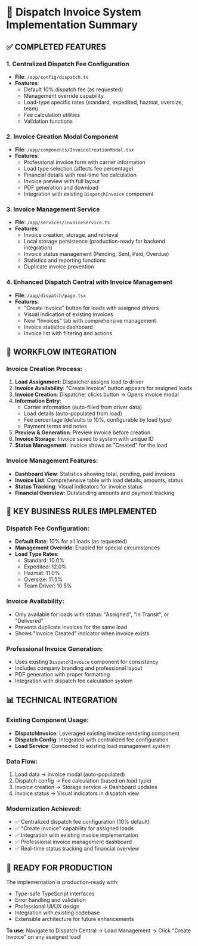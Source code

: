 # 🧾 Dispatch Invoice System Implementation Summary

## ✅ COMPLETED FEATURES

### 1. **Centralized Dispatch Fee Configuration** 
- **File**: `/app/config/dispatch.ts`
- **Features**:
  - Default 10% dispatch fee (as requested)
  - Management override capability
  - Load-type specific rates (standard, expedited, hazmat, oversize, team)
  - Fee calculation utilities
  - Validation functions

### 2. **Invoice Creation Modal Component**
- **File**: `/app/components/InvoiceCreationModal.tsx` 
- **Features**:
  - Professional invoice form with carrier information
  - Load type selection (affects fee percentage)
  - Financial details with real-time fee calculation
  - Invoice preview with full layout
  - PDF generation and download
  - Integration with existing `DispatchInvoice` component

### 3. **Invoice Management Service**
- **File**: `/app/services/invoiceService.ts`
- **Features**:
  - Invoice creation, storage, and retrieval
  - Local storage persistence (production-ready for backend integration)
  - Invoice status management (Pending, Sent, Paid, Overdue)
  - Statistics and reporting functions
  - Duplicate invoice prevention

### 4. **Enhanced Dispatch Central with Invoice Management**
- **File**: `/app/dispatch/page.tsx`
- **Features**:
  - "Create Invoice" button for loads with assigned drivers
  - Visual indication of existing invoices
  - New "Invoices" tab with comprehensive management
  - Invoice statistics dashboard
  - Invoice list with filtering and actions

## 🔄 WORKFLOW INTEGRATION

### **Invoice Creation Process**:
1. **Load Assignment**: Dispatcher assigns load to driver
2. **Invoice Availability**: "Create Invoice" button appears for assigned loads
3. **Invoice Creation**: Dispatcher clicks button → Opens invoice modal
4. **Information Entry**: 
   - Carrier information (auto-filled from driver data)
   - Load details (auto-populated from load)
   - Fee percentage (defaults to 10%, configurable by load type)
   - Payment terms and notes
5. **Preview & Generation**: Preview invoice before creation
6. **Invoice Storage**: Invoice saved to system with unique ID
7. **Status Management**: Invoice shows as "Created" for the load

### **Invoice Management Features**:
- **Dashboard View**: Statistics showing total, pending, paid invoices
- **Invoice List**: Comprehensive table with load details, amounts, status
- **Status Tracking**: Visual indicators for invoice status
- **Financial Overview**: Outstanding amounts and payment tracking

## 🎯 KEY BUSINESS RULES IMPLEMENTED

### **Dispatch Fee Configuration**:
- **Default Rate**: 10% for all loads (as requested)
- **Management Override**: Enabled for special circumstances
- **Load Type Rates**:
  - Standard: 10.0%
  - Expedited: 12.0%
  - Hazmat: 11.0%
  - Oversize: 11.5%
  - Team Driver: 10.5%

### **Invoice Availability**:
- Only available for loads with status: "Assigned", "In Transit", or "Delivered"
- Prevents duplicate invoices for the same load
- Shows "Invoice Created" indicator when invoice exists

### **Professional Invoice Generation**:
- Uses existing `DispatchInvoice` component for consistency
- Includes company branding and professional layout
- PDF generation with proper formatting
- Integration with dispatch fee calculation system

## 📊 TECHNICAL INTEGRATION

### **Existing Component Usage**:
- **DispatchInvoice**: Leveraged existing invoice rendering component
- **Dispatch Config**: Integrated with centralized fee configuration
- **Load Service**: Connected to existing load management system

### **Data Flow**:
1. Load data → Invoice modal (auto-populated)
2. Dispatch config → Fee calculation (based on load type)
3. Invoice creation → Storage service → Dashboard updates
4. Invoice status → Visual indicators in dispatch view

### **Modernization Achieved**:
- ✅ Centralized dispatch fee configuration (10% default)
- ✅ "Create Invoice" capability for assigned loads
- ✅ Integration with existing invoice implementation
- ✅ Professional invoice management dashboard
- ✅ Real-time status tracking and financial overview

## 🚀 READY FOR PRODUCTION

The implementation is production-ready with:
- Type-safe TypeScript interfaces
- Error handling and validation
- Professional UI/UX design
- Integration with existing codebase
- Extensible architecture for future enhancements

**To use**: Navigate to Dispatch Central → Load Management → Click "Create Invoice" on any assigned load!
